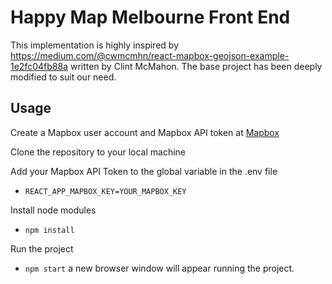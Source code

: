 # Happy Map Melbourne Front End
This implementation is highly inspired by https://medium.com/@cwmcmhn/react-mapbox-geojson-example-1e2fc04fb88a written by Clint McMahon.
The base project has been deeply modified to suit our need.

## Usage
Create a Mapbox user account and Mapbox API token at [Mapbox](https://docs.mapbox.com/help/how-mapbox-works/access-tokens/)

Clone the repository to your local machine

Add your Mapbox API Token to the global variable in the .env file 
* `REACT_APP_MAPBOX_KEY=YOUR_MAPBOX_KEY`

Install node modules
* `npm install`

Run the project
* `npm start` a new browser window will appear running the project.

